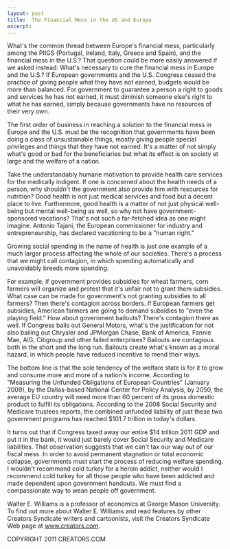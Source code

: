 ```yaml
---
layout: post
title:  The Financial Mess in the US and Europe
excerpt:
---
```


What's the common thread between Europe's financial mess, particularly among the PIIGS (Portugal, Ireland, Italy, Greece and Spain), and the financial mess in the U.S.? That question could be more easily answered if we asked instead: What's necessary to cure the financial mess in Europe and the U.S.? If European governments and the U.S. Congress ceased the practice of giving people what they have not earned, budgets would be more than balanced. For government to guarantee a person a right to goods and services he has not earned, it must diminish someone else's right to what he has earned, simply because governments have no resources of their very own.

The first order of business in reaching a solution to the financial mess in Europe and the U.S. must be the recognition that governments have been doing a class of unsustainable things, mostly giving people special privileges and things that they have not earned. It's a matter of not simply what's good or bad for the beneficiaries but what its effect is on society at large and the welfare of a nation.

Take the understandably humane motivation to provide health care services for the medically indigent. If one is concerned about the health needs of a person, why shouldn't the government also provide him with resources for nutrition? Good health is not just medical services and food but a decent place to live. Furthermore, good health is a matter of not just physical well-being but mental well-being as well, so why not have government-sponsored vacations? That's not such a far-fetched idea as one might imagine. Antonio Tajani, the European commissioner for industry and entrepreneurship, has declared vacationing to be a "human right."

Growing social spending in the name of health is just one example of a much larger process affecting the whole of our societies. There's a process that we might call contagion, in which spending automatically and unavoidably breeds more spending.

 For example, if government provides subsidies for wheat farmers, corn farmers will organize and protest that it's unfair not to grant them subsidies. What case can be made for government's not granting subsidies to all farmers? Then there's contagion across borders. If European farmers get subsidies, American farmers are going to demand subsidies to "even the playing field." How about government bailouts? There's contagion there as well. If Congress bails out General Motors, what's the justification for not also bailing out Chrysler and JPMorgan Chase, Bank of America, Fannie Mae, AIG, Citigroup and other failed enterprises? Bailouts are contagious both in the short and the long run. Bailouts create what's known as a moral hazard, in which people have reduced incentive to mend their ways.

The bottom line is that the sole tendency of the welfare state is for it to grow and consume more and more of a nation's income. According to "Measuring the Unfunded Obligations of European Countries" (January 2009), by the Dallas-based National Center for Policy Analysis, by 2050, the average EU country will need more than 60 percent of its gross domestic product to fulfill its obligations. According to the 2008 Social Security and Medicare trustees reports, the combined unfunded liability of just these two government programs has reached $101.7 trillion in today's dollars.

It turns out that if Congress taxed away our entire $14 trillion 2011 GDP and put it in the bank, it would just barely cover Social Security and Medicare liabilities. That observation suggests that we can't tax our way out of our fiscal mess. In order to avoid permanent stagnation or total economic collapse, governments must start the process of reducing welfare spending. I wouldn't recommend cold turkey for a heroin addict, neither would I recommend cold turkey for all those people who have been addicted and made dependent upon government handouts. We must find a compassionate way to wean people off government.

Walter E. Williams is a professor of economics at George Mason University. To find out more about Walter E. Williams and read features by other Creators Syndicate writers and cartoonists, visit the Creators Syndicate Web page at www.creators.com.

COPYRIGHT 2011 CREATORS.COM
